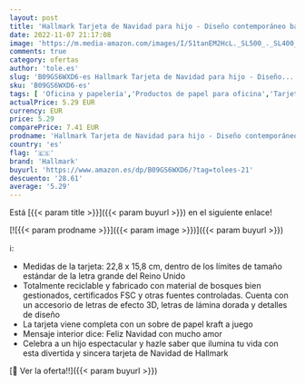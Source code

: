 ```yaml
---
layout: post
title: 'Hallmark Tarjeta de Navidad para hijo - Diseño contemporáneo basado en texto con verso sincero'
date: 2022-11-07 21:17:08
image: 'https://m.media-amazon.com/images/I/51tanEM2HcL._SL500_._SL400_.jpg'
comments: true
category: ofertas
author: 'tole.es'
slug: 'B09GS6WXD6-es Hallmark Tarjeta de Navidad para hijo - Diseño...'
sku: 'B09GS6WXD6-es'
tags: [ 'Oficina y papelería','Productos de papel para oficina','Tarjetas de felicitación','Tarjetas y cartulinas','hallmark','navidad','🇪🇸', ]
actualPrice: 5.29 EUR
currency: EUR
price: 5.29
comparePrice: 7.41 EUR
prodname: 'Hallmark Tarjeta de Navidad para hijo - Diseño contemporáneo basado en texto con verso sincero'
country: 'es'
flag: '🇪🇸'
brand: 'Hallmark'
buyurl: 'https://www.amazon.es/dp/B09GS6WXD6/?tag=tolees-21'
descuento: '28.61'
average: '5.29'
---
```


Está [{{< param title >}}]({{< param buyurl >}}) en el siguiente enlace!

[![{{< param prodname >}}]({{< param image >}})]({{< param buyurl >}})

ℹ️:

- Medidas de la tarjeta: 22,8 x 15,8 cm, dentro de los límites de tamaño estándar de la letra grande del Reino Unido
- Totalmente reciclable y fabricado con material de bosques bien gestionados, certificados FSC y otras fuentes controladas. Cuenta con un accesorio de letras de efecto 3D, letras de lámina dorada y detalles de diseño
- La tarjeta viene completa con un sobre de papel kraft a juego
- Mensaje interior dice: Feliz Navidad con mucho amor
- Celebra a un hijo espectacular y hazle saber que ilumina tu vida con esta divertida y sincera tarjeta de Navidad de Hallmark

[🛒 Ver la oferta!!]({{< param buyurl >}})
